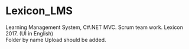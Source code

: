 # Lexicon_LMS
Learning Management System, C#.NET MVC. Scrum team work. Lexicon 2017. (UI in English) <br />
Folder by name Upload should be added.
